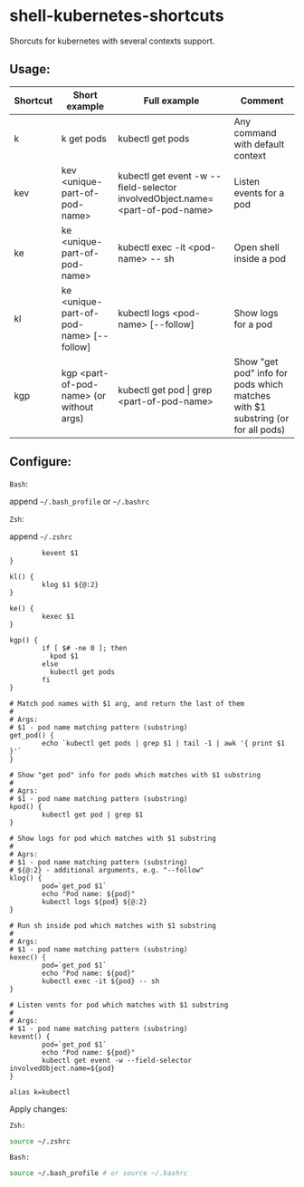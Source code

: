 # shell-kubernetes-shortcuts

Shorcuts for kubernetes with several contexts support.

## Usage:
| Shortcut | Short example                                  | Full example                                                                       | Comment                                                                        |
|----------|------------------------------------------------|------------------------------------------------------------------------------------|--------------------------------------------------------------------------------|
| k        | k get pods                                     | kubectl get pods                                                                   | Any command with default context                                               |
| kev      | kev &lt;unique-part-of-pod-name&gt;            | kubectl get event -w --field-selector involvedObject.name=&lt;part-of-pod-name&gt; | Listen events for a pod                                                        |
| ke       | ke &lt;unique-part-of-pod-name&gt;             | kubectl exec -it &lt;pod-name&gt; -- sh                                            | Open shell inside a pod                                                        |
| kl       | ke &lt;unique-part-of-pod-name&gt; [--follow]  | kubectl logs &lt;pod-name&gt; [--follow]                                           | Show logs for a pod                                                            |
| kgp      | kgp &lt;part-of-pod-name&gt; (or without args) | kubectl get pod &#124; grep &lt;part-of-pod-name&gt;                               | Show "get pod" info for pods which matches with $1 substring (or for all pods) |

## Configure:

`Bash`: 

append `~/.bash_profile` or `~/.bashrc`

`Zsh`: 

append `~/.zshrc`

```kev() {
        kevent $1
}

kl() {
        klog $1 ${@:2}
}

ke() {
        kexec $1
}

kgp() {
        if [ $# -ne 0 ]; then
          kpod $1
        else
          kubectl get pods
        fi
}

# Match pod names with $1 arg, and return the last of them
#
# Args:
# $1 - pod name matching pattern (substring)
get_pod() {
        echo `kubectl get pods | grep $1 | tail -1 | awk '{ print $1 }'`
}

# Show "get pod" info for pods which matches with $1 substring
#
# Agrs:
# $1 - pod name matching pattern (substring)
kpod() {
        kubectl get pod | grep $1
}

# Show logs for pod which matches with $1 substring
#
# Agrs:
# $1 - pod name matching pattern (substring)
# ${@:2} - additional arguments, e.g. "--follow"
klog() {
        pod=`get_pod $1`
        echo "Pod name: ${pod}"
        kubectl logs ${pod} ${@:2}
}

# Run sh inside pod which matches with $1 substring
# 
# Args:
# $1 - pod name matching pattern (substring)
kexec() {
        pod=`get_pod $1`
        echo "Pod name: ${pod}"
        kubectl exec -it ${pod} -- sh
}

# Listen vents for pod which matches with $1 substring
# 
# Args:
# $1 - pod name matching pattern (substring)
kevent() {
        pod=`get_pod $1`
        echo "Pod name: ${pod}"
        kubectl get event -w --field-selector involvedObject.name=${pod}
}

alias k=kubectl
```

Apply changes: 

`Zsh:`
```zsh
source ~/.zshrc
```

`Bash:`
```bash
source ~/.bash_profile # or source ~/.bashrc
```
